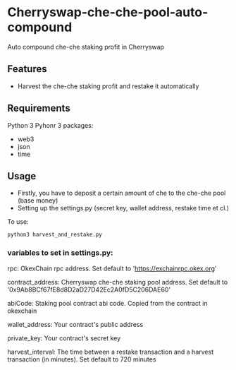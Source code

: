 # Cherryswap-che-che-pool-auto-compound
Auto compound che-che staking profit in Cherryswap

## Features

- Harvest the che-che staking profit and restake it automatically

## Requirements

Python 3
Pyhonr 3 packages:
- web3
- json
- time

## Usage
- Firstly, you have to deposit a certain amount of che to the che-che pool (base money)
- Setting up the settings.py (secret key, wallet address, restake time et cl.)

To use:
```sh
python3 harvest_and_restake.py
```


###  variables to set in settings.py:
rpc: OkexChain rpc address. Set default to 'https://exchainrpc.okex.org'

contract_address: Cherryswap che-che staking pool address. Set default to '0x9Ab8BCf67fE8d8D2aD27D42Ec2A0fD5C206DAE60'

abiCode: Staking pool contract abi code. Copied from the contract in okexchain

wallet_address: Your contract's public address

private_key: Your contract's secret  key

harvest_interval: The time between a restake transaction and a harvest transaction (in minutes). Set default to 720 minutes
